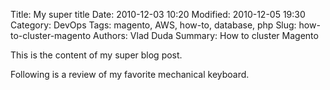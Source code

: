 Title: My super title
Date: 2010-12-03 10:20
Modified: 2010-12-05 19:30
Category: DevOps
Tags: magento, AWS, how-to, database, php
Slug: how-to-cluster-magento
Authors: Vlad Duda
Summary: How to cluster Magento

This is the content of my super blog post.

Following is a review of my favorite mechanical keyboard.
